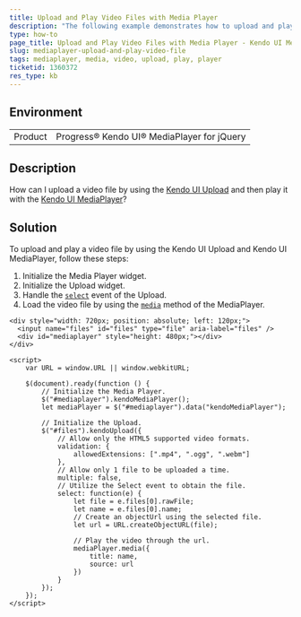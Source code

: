 ```yaml
---
title: Upload and Play Video Files with Media Player
description: "The following example demonstrates how to upload and play a video file directly with the Kendo UI for jQuery MediaPlayer."
type: how-to
page_title: Upload and Play Video Files with Media Player - Kendo UI MediaPlayer for jQuery
slug: mediaplayer-upload-and-play-video-file
tags: mediaplayer, media, video, upload, play, player
ticketid: 1360372
res_type: kb
---
```


## Environment
<table>
	<tbody>
		<tr>
			<td>Product</td>
			<td>Progress® Kendo UI® MediaPlayer for jQuery</td>
		</tr>
	</tbody>
</table>


## Description

How can I upload a video file by using the [Kendo UI Upload](https://demos.telerik.com/kendo-ui/upload/index) and then play it with the [Kendo UI MediaPlayer](https://demos.telerik.com/kendo-ui/mediaplayer/index)?

## Solution

To upload and play a video file by using the Kendo UI Upload and Kendo UI MediaPlayer, follow these steps:

1. Initialize the Media Player widget.
1. Initialize the Upload widget.
1. Handle the [`select`](/api/javascript/ui/upload/events/upload) event of the Upload.
1. Load the video file by using the [`media`](/api/javascript/ui/mediaplayer/methods/media) method of the MediaPlayer.

```dojo
<div style="width: 720px; position: absolute; left: 120px;">
  <input name="files" id="files" type="file" aria-label="files" />
  <div id="mediaplayer" style="height: 480px;"></div>
</div>

<script>
    var URL = window.URL || window.webkitURL;

    $(document).ready(function () {
        // Initialize the Media Player.
        $("#mediaplayer").kendoMediaPlayer();
		let mediaPlayer = $("#mediaplayer").data("kendoMediaPlayer");
      
        // Initialize the Upload.
        $("#files").kendoUpload({
            // Allow only the HTML5 supported video formats.
          	validation: {
                allowedExtensions: [".mp4", ".ogg", ".webm"]
            },
            // Allow only 1 file to be uploaded a time.
          	multiple: false,
            // Utilize the Select event to obtain the file.
            select: function(e) {
                let file = e.files[0].rawFile;
                let name = e.files[0].name;
                // Create an objectUrl using the selected file.
                let url = URL.createObjectURL(file);
                
                // Play the video through the url.
                mediaPlayer.media({
                    title: name,
                    source: url
                })
            }
        });
    });
</script>
``` 
